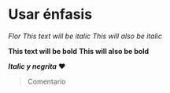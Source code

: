# Usar énfasis
*Flor*
*This text will be italic*
_This will also be italic_

**This text will be bold**
__This will also be bold__

_**Italic y negrita**_
:heart:
> Comentario
